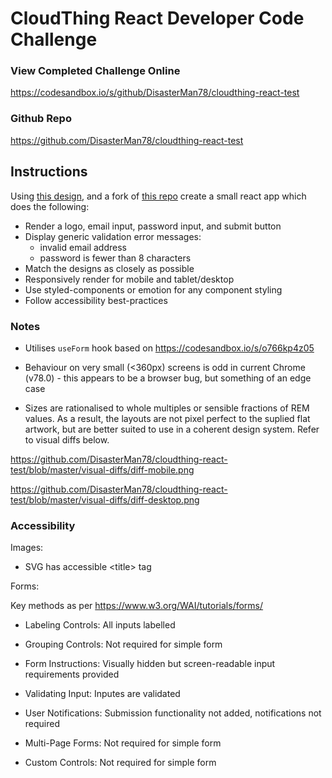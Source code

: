 # CloudThing React Developer Code Challenge


### View Completed Challenge Online
https://codesandbox.io/s/github/DisasterMan78/cloudthing-react-test

### Github Repo
https://github.com/DisasterMan78/cloudthing-react-test

## Instructions

Using [this design](https://www.figma.com/file/L7u0enlOxKXZuYtDRGjnXI/React-Developer-Challenge-Spec?node-id=0%3A1), and a fork of [this repo](https://codesandbox.io/s/admiring-agnesi-gybk2?fontsize=14&hidenavigation=1&theme=dark) create a small react app which does the following:

- Render a logo, email input, password input, and submit button
- Display generic validation error messages:
  - invalid email address
  - password is fewer than 8 characters
- Match the designs as closely as possible
- Responsively render for mobile and tablet/desktop
- Use styled-components or emotion for any component styling
- Follow accessibility best-practices

### Notes

* Utilises `useForm` hook based on https://codesandbox.io/s/o766kp4z05

* Behaviour on very small (<360px) screens is odd in current Chrome (v78.0) - this appears to be a browser bug, but something of an edge case

* Sizes are rationalised to whole multiples or sensible fractions of REM values. As a result, the layouts are not pixel perfect to the suplied flat artwork, but are better suited to use in a coherent design system. Refer to visual diffs below.

https://github.com/DisasterMan78/cloudthing-react-test/blob/master/visual-diffs/diff-mobile.png

https://github.com/DisasterMan78/cloudthing-react-test/blob/master/visual-diffs/diff-desktop.png

### Accessibility

Images:

* SVG has accessible \<title> tag

Forms:

Key methods as per https://www.w3.org/WAI/tutorials/forms/

* Labeling Controls: All inputs labelled

* Grouping Controls: Not required for simple form

* Form Instructions: Visually hidden but screen-readable input requirements provided

* Validating Input: Inputes are validated

* User Notifications: Submission functionality not added, notifications not required

* Multi-Page Forms: Not required for simple form

* Custom Controls: Not required for simple form